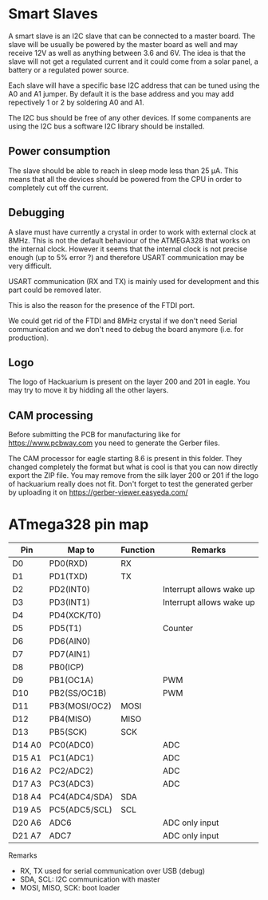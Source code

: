# Smart Slaves

A smart slave is an I2C slave that can be connected to a master board.
The slave will be usually be powered by the master board as well and may
receive 12V as well as anything between 3.6 and 6V. The idea is that
the slave will not get a regulated current and it could come from a 
solar panel, a battery or a regulated power source.

Each slave will have a specific base I2C address that can be tuned
using the A0 and A1 jumper. By default it is the base address and you
may add repectively 1 or 2 by soldering A0 and A1.

The I2C bus should be free of any other devices. If some companents
are using the I2C bus a software I2C library should be installed.

## Power consumption

The slave should be able to reach in sleep mode less than 25 µA. This
means that all the devices should be powered from the CPU in order to
completely cut off the current.

## Debugging

A slave must have currently a crystal in order to work with external
clock at 8MHz. This is not the default behaviour of the ATMEGA328 that
works on the internal clock. However it seems that the internal clock 
is not precise enough (up to 5% error ?) and therefore USART communication
may be very difficult.

USART communication (RX and TX) is mainly used for development and this part
could be removed later.

This is also the reason for the presence of the FTDI port.

We could get rid of the FTDI and 8MHz crystal if we don't need Serial communication
and we don't need to debug the board anymore (i.e. for production).

## Logo

The logo of Hackuarium is present on the layer 200 and 201 in eagle. You may try
to move it by hidding all the other layers.

## CAM processing

Before submitting the PCB for manufacturing like for https://www.pcbway.com you need to 
generate the Gerber files.

The CAM processor for eagle starting 8.6 is present in this folder. They changed
completely the format but what is cool is that you can now directly export the ZIP file.
You may remove from the silk layer 200 or 201 if the logo of hackuarium really does not
fit.
Don't forget to test the generated gerber by uploading it on https://gerber-viewer.easyeda.com/



# ATmega328 pin map

| Pin    | Map to        | Function | Remarks
| ------ | ------------- | -------- | -------
| D0     | PD0(RXD)      | RX       |
| D1     | PD1(TXD)      | TX       |
| D2     | PD2(INT0)     |          | Interrupt allows wake up
| D3     | PD3(INT1)     |          | Interrupt allows wake up
| D4     | PD4(XCK/T0)   |          |
| D5     | PD5(T1)       |          | Counter
| D6     | PD6(AIN0)     |          |
| D7     | PD7(AIN1)     |          |
| D8     | PB0(ICP)      |          |
| D9     | PB1(OC1A)     |          | PWM
| D10    | PB2(SS/OC1B)  |          | PWM
| D11    | PB3(MOSI/OC2) | MOSI     |
| D12    | PB4(MISO)     | MISO     |
| D13    | PB5(SCK)      | SCK      |
| D14 A0 | PC0(ADC0)     |          | ADC
| D15 A1 | PC1(ADC1)     |          | ADC
| D16 A2 | PC2/ADC2)     |          | ADC
| D17 A3 | PC3(ADC3)     |          | ADC
| D18 A4 | PC4(ADC4/SDA) | SDA      |
| D19 A5 | PC5(ADC5/SCL) | SCL      |
| D20 A6 | ADC6          |          | ADC only input
| D21 A7 | ADC7          |          | ADC only input

Remarks
* RX, TX used for serial communication over USB (debug)
* SDA, SCL: I2C communication with master
* MOSI, MISO, SCK: boot loader